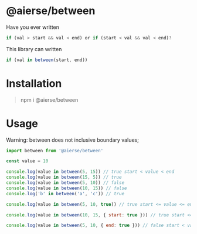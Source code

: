 # @aierse/between

Have you ever written

```js
if (val > start && val < end) or if (start < val && val < end)?
```

This library can written

```js
if (val in between(start, end))
```

# Installation

> npm i @aierse/between

# Usage

Warning: between does not inclusive boundary values;

```js
import between from '@aierse/between'

const value = 10

console.log(value in between(5, 15)) // true start < value < end
console.log(value in between(15, 5)) // true
console.log(value in between(5, 10)) // false
console.log(value in between(10, 15)) // false
console.log('b' in between('a', 'c')) // true

console.log(value in between(5, 10, true)) // true start <= value <= end

console.log(value in between(10, 15, { start: true })) // true start <= value <= end

console.log(value in between(5, 10, { end: true })) // false start < value <= end
```
